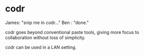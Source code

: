 codr
====

James: "snip me in codr..."
Ben  : "done."

codr goes beyond conventional paste tools, giving more focus to 
collaboration without loss of simplicity.

codr can be used in a LAN setting.
